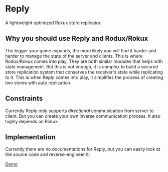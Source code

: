 # Reply

A lightweight optimized Rokux store replicator.

## Why you should use Reply and Rodux/Rokux

The bigger your game expands, the more likely you will find it harder and harder to
manage the state of the server and clients. This is where Rodux/Rokux comes into play.
They are both similar modules that helps with state management. But this is not enough,
it is complex to build a secured store replication system that conserves the receiver's
state while replicating to it. This is when Reply comes into play, it simplifies the
process of creating two stores with auto replication.

## Constraints

Currently Reply only supports _directional_ communication from server to client.
But you can create your own inverse communication process. It also highly depends
on Rokux.

## Implementation

Currently there are no documentations for Reply, but you can easily
look at the source code and reverse-engineer it.

[Demo](https://github.com/Penquuin/ReplyDemo)
